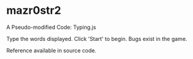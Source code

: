 # mazr0str2
A Pseudo-modified Code: Typing.js 

Type the words displayed.
Click 'Start' to begin.
Bugs exist in the game.

Reference available in source code.
